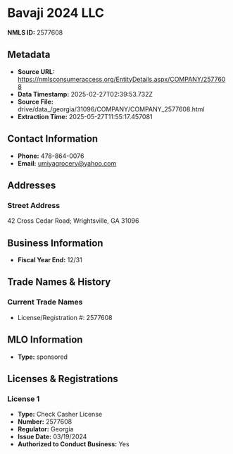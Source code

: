 # Bavaji 2024 LLC

**NMLS ID:** 2577608

## Metadata
- **Source URL:** https://nmlsconsumeraccess.org/EntityDetails.aspx/COMPANY/2577608
- **Data Timestamp:** 2025-02-27T02:39:53.732Z
- **Source File:** drive/data_/georgia/31096/COMPANY/COMPANY_2577608.html
- **Extraction Time:** 2025-05-27T11:55:17.457081

## Contact Information
- **Phone:** 478-864-0076
- **Email:** umiyagrocery@yahoo.com

## Addresses
### Street Address
42 Cross Cedar Road; Wrightsville, GA 31096

## Business Information
- **Fiscal Year End:** 12/31

## Trade Names & History
### Current Trade Names
- License/Registration #: 2577608

## MLO Information
- **Type:** sponsored

## Licenses & Registrations

### License 1
- **Type:** Check Casher License
- **Number:** 2577608
- **Regulator:** Georgia
- **Issue Date:** 03/19/2024
- **Authorized to Conduct Business:** Yes
